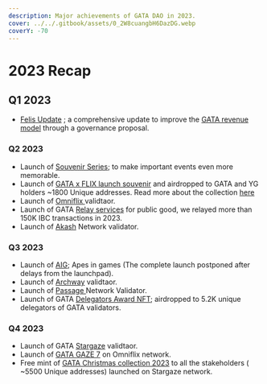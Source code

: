 ```yaml
---
description: Major achievements of GATA DAO in 2023.
cover: ../../.gitbook/assets/0_2W8cuangbH6DazDG.webp
coverY: -70
---
```


# 2023 Recap

## Q1 2023

* [Felis Update](../gata-nft-dao/gata-constitution/gov.-proposal-6.md) ; a comprehensive update to improve the [GATA revenue model](../gata-nft-dao/dao-revenue-distribution/dao-revenue-share-model.md) through a governance proposal.&#x20;

### Q2 2023

* Launch of [Souvenir Series](../nft-souvenirs.md); to make important events even more memorable.&#x20;
* Launch of [GATA x FLIX launch souvenir](https://omniflix.market/collection/onftdenoma6a057db64674de0b129e9b5c087d404) and airdropped to GATA and YG holders \~1800 Unique addresses. Read more about the collection [here](../nft-souvenirs.md)
* Launch of [Omniflix ](../gata-validators/)validtaor.
* Launch of  GATA [Relay services](https://relayers.smartstake.io/relayer/44937E3DA9AA699A) for public good, we relayed more than 150K IBC transactions in 2023.
* Launch of [Akash](../gata-validators/) Network validator.&#x20;

### Q3 2023

* Launch of [AIG](../apes-in-games-rise-of-apelandia/aig-lore.md); Apes in games (The complete launch postponed after delays from the launchpad).
* Launch of [Archway](../gata-validators/) [ ](../gata-validators/)validtaor.&#x20;
* Launch of [Passage ](../gata-validators/)Network Validator.
* Launch of GATA [Delegators Award NFT](../nft-souvenirs.md); airdropped to 5.2K unique delegators of GATA validators.  &#x20;

### Q4 2023

* Launch of GATA [Stargaze](../gata-validators/) validtaor.
* Launch of [GATA GAZE 7](../nft-souvenirs.md) on Omniflix network.
* Free mint of [GATA Christmas collection 2023](https://www.stargaze.zone/l/stars1zs489w6yyymufw9wq97qzh3947jrm2da5n6zcxthx5zze6q88udqu9m8vh) to all the stakeholders   ( \~5500 Unique addresses) launched on Stargaze network. &#x20;
